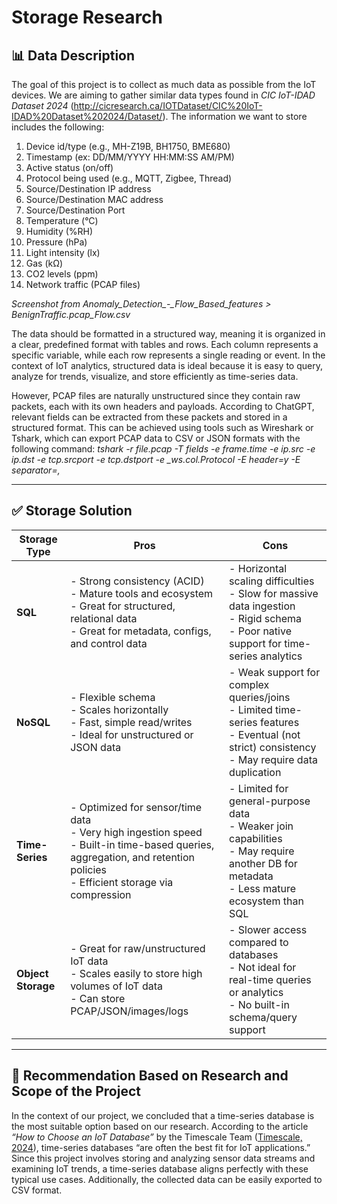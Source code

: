 # Storage Research

## 📊 Data Description

The goal of this project is to collect as much data as possible from the IoT devices. We are aiming to gather similar data types found in *CIC IoT-IDAD Dataset 2024* (http://cicresearch.ca/IOTDataset/CIC%20IoT-IDAD%20Dataset%202024/Dataset/). The information we want to store includes the following: 

1. Device id/type (e.g., MH-Z19B, BH1750, BME680)
2. Timestamp (ex: DD/MM/YYYY HH:MM:SS AM/PM)
3. Active status (on/off)
4. Protocol being used (e.g., MQTT, Zigbee, Thread)
5. Source/Destination IP address
6. Source/Destination MAC address
7. Source/Destination Port
8. Temperature (°C)
9. Humidity (%RH)
10. Pressure (hPa)
12. Light intensity (lx)
13. Gas (kΩ)
14. CO2 levels (ppm)
15. Network traffic (PCAP files)

*Screenshot from Anomaly_Detection_-_Flow_Based_features > BenignTraffic.pcap_Flow.csv*

The data should be formatted in a structured way, meaning it is organized in a clear, predefined format with tables and rows. Each column represents a specific variable, while each row represents a single reading or event. In the context of IoT analytics, structured data is ideal because it is easy to query, analyze for trends, visualize, and store efficiently as time-series data.

However, PCAP files are naturally unstructured since they contain raw packets, each with its own headers and payloads. According to ChatGPT, relevant fields can be extracted from these packets and stored in a structured format. This can be achieved using tools such as Wireshark or Tshark, which can export PCAP data to CSV or JSON formats with the following command:
*tshark -r file.pcap -T fields -e frame.time -e ip.src -e ip.dst -e tcp.srcport -e tcp.dstport -e _ws.col.Protocol -E header=y -E separator=,*

---

## ✅ Storage Solution

| Storage Type | Pros | Cons |
|---------------|------|------|
| **SQL** | - Strong consistency (ACID) <br> - Mature tools and ecosystem <br> - Great for structured, relational data <br> - Great for metadata, configs, and control data | - Horizontal scaling difficulties <br> - Slow for massive data ingestion <br> - Rigid schema <br> - Poor native support for time-series analytics |
| **NoSQL** | - Flexible schema <br> - Scales horizontally <br> - Fast, simple read/writes <br> - Ideal for unstructured or JSON data | - Weak support for complex queries/joins <br> - Limited time-series features <br> - Eventual (not strict) consistency <br> - May require data duplication |
| **Time-Series** | - Optimized for sensor/time data <br> - Very high ingestion speed <br> - Built-in time-based queries, aggregation, and retention policies <br> - Efficient storage via compression | - Limited for general-purpose data <br> - Weaker join capabilities <br> - May require another DB for metadata <br> - Less mature ecosystem than SQL |
| **Object Storage** | - Great for raw/unstructured IoT data <br> - Scales easily to store high volumes of IoT data <br> - Can store PCAP/JSON/images/logs | - Slower access compared to databases <br> - Not ideal for real-time queries or analytics <br> - No built-in schema/query support |

---

## 🔎 Recommendation Based on Research and Scope of the Project

In the context of our project, we concluded that a time-series database is the most suitable option based on our research. According to the article *“How to Choose an IoT Database”* by the Timescale Team ([Timescale, 2024](https://www.tigerdata.com/learn/how-to-choose-an-iot-database)), time-series databases “are often the best fit for IoT applications.” Since this project involves storing and analyzing sensor data streams and examining IoT trends, a time-series database aligns perfectly with these typical use cases. Additionally, the collected data can be easily exported to CSV format.